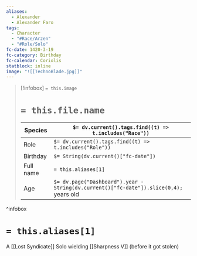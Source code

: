 ```yaml
---
aliases:
  - Alexander
  - Alexander Faro
tags:
  - Character
  - "#Race/Arzen"
  - "#Role/Solo"
fc-date: 1420-3-19
fc-category: Birthday
fc-calendar: Coriolis
statblock: inline
image: "![[TechnoBlade.jpg]]"
---
```

> [!infobox]
> `= this.image`
> # `= this.file.name`
> | Species | `$= dv.current().tags.find((t) => t.includes("Race"))` |
> | ---- | ---- |
> | Role | `$= dv.current().tags.find((t) => t.includes("Role"))` |
> | Birthday | `$= String(dv.current()["fc-date"])` |
> | Full name | `= this.aliases[1]`|
> | Age | `$= dv.page("Dashboard").year - String(dv.current()["fc-date"]).slice(0,4);` years old|
^infobox
# `= this.aliases[1]`
A [[Lost Syndicate]] Solo wielding [[Sharpness V]] (before it got stolen)
